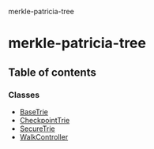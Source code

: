 merkle-patricia-tree

# merkle-patricia-tree

## Table of contents

### Classes

- [BaseTrie](classes/basetrie.md)
- [CheckpointTrie](classes/checkpointtrie.md)
- [SecureTrie](classes/securetrie.md)
- [WalkController](classes/walkcontroller.md)
